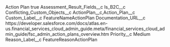 <?xml version="1.0" encoding="UTF-8"?>
<CustomMetadata xmlns="http://soap.sforce.com/2006/04/metadata" xmlns:xsi="http://www.w3.org/2001/XMLSchema-instance" xmlns:xsd="http://www.w3.org/2001/XMLSchema">
    <label>Action Plan</label>
    <protected>true</protected>
    <values>
        <field>Assessment_Result_Fields__c</field>
        <value xsi:type="xsd:string">Is_B2C__c</value>
    </values>
    <values>
        <field>Conflicting_Custom_Objects__c</field>
        <value xsi:type="xsd:string">ActionPlan__c,Action_Plan__c</value>
    </values>
    <values>
        <field>Custom_Label__c</field>
        <value xsi:type="xsd:string">FeatureNameActionPlan</value>
    </values>
    <values>
        <field>Documentation_URL__c</field>
        <value xsi:type="xsd:string">https://developer.salesforce.com/docs/atlas.en-us.financial_services_cloud_admin_guide.meta/financial_services_cloud_admin_guide/fsc_admin_action_plans_overview.htm</value>
    </values>
    <values>
        <field>Priority__c</field>
        <value xsi:type="xsd:string">Medium</value>
    </values>
    <values>
        <field>Reason_Label__c</field>
        <value xsi:type="xsd:string">FeatureReasonActionPlan</value>
    </values>
</CustomMetadata>
